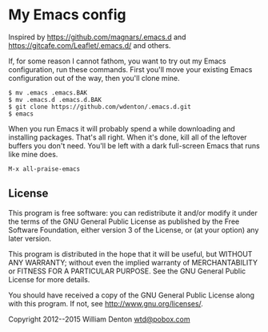 # My Emacs config

Inspired by https://github.com/magnars/.emacs.d and https://gitcafe.com/Leaflet/.emacs.d/ and others.

If, for some reason I cannot fathom, you want to try out my Emacs configuration, run these commands. First you'll move your existing Emacs configuration out of the way, then you'll clone mine.

    $ mv .emacs .emacs.BAK
	$ mv .emacs.d .emacs.d.BAK
	$ git clone https://github.com/wdenton/.emacs.d.git
	$ emacs

When you run Emacs it will probably spend a while downloading and installing packages. That's all right. When it's done, kill all of the leftover buffers you don't need.  You'll be left with a dark full-screen Emacs that runs like mine does.

`M-x all-praise-emacs`

## License

This program is free software: you can redistribute it and/or modify it under the terms of the GNU General Public License as published by the Free Software Foundation, either version 3 of the License, or (at your option) any later version.

This program is distributed in the hope that it will be useful, but WITHOUT ANY WARRANTY; without even the implied warranty of MERCHANTABILITY or FITNESS FOR A PARTICULAR PURPOSE.  See the GNU General Public License for more details.

You should have received a copy of the GNU General Public License along with this program.  If not, see <http://www.gnu.org/licenses/>.

Copyright 2012--2015 William Denton <wtd@pobox.com>
